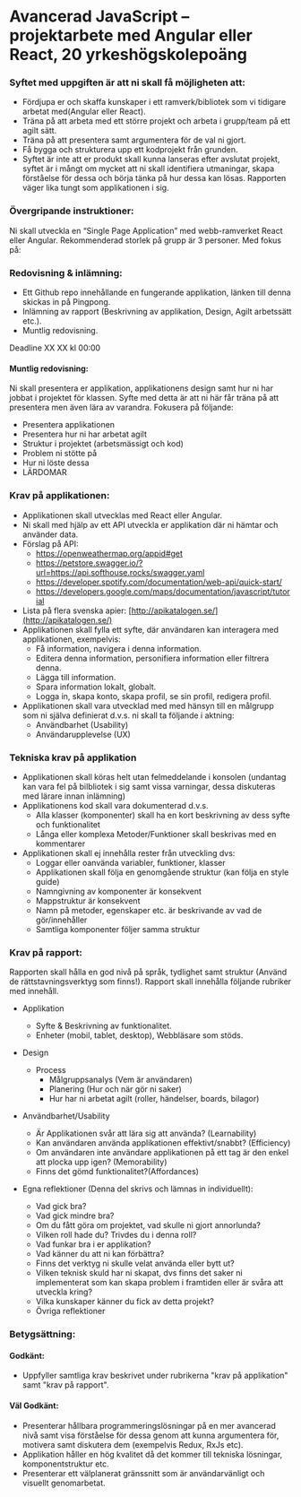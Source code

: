 # Avancerad JavaScript – projektarbete med Angular eller React, 20 yrkeshögskolepoäng

### Syftet med uppgiften är att ni skall få möjligheten att:

* Fördjupa er och skaffa kunskaper i ett ramverk/bibliotek som vi tidigare arbetat med(Angular eller React).
* Träna på att arbeta med ett större projekt och arbeta i grupp/team på ett agilt sätt.
* Träna på att presentera samt argumentera för de val ni gjort.
* Få bygga och strukturera upp ett kodprojekt från grunden.
* Syftet är inte att er produkt skall kunna lanseras efter avslutat projekt, syftet är i mångt om mycket att ni skall identifiera utmaningar, skapa förståelse för dessa och börja tänka på hur dessa kan lösas. Rapporten väger lika tungt som applikationen i sig.

### Övergripande instruktioner:

Ni skall utveckla en “Single Page Application” med webb-ramverket React eller Angular. Rekommenderad storlek på grupp är 3 personer. Med fokus på:

### Redovisning & inlämning:

* Ett Github repo innehållande en fungerande applikation, länken till denna skickas in på Pingpong.
* Inlämning av rapport (Beskrivning av applikation, Design, Agilt arbetssätt etc.).
* Muntlig redovisning.

Deadline XX XX kl 00:00

#### Muntlig redovisning:

Ni skall presentera er applikation, applikationens design samt hur ni har jobbat i projektet för klassen. Syfte med detta är att ni här får träna på att presentera men även lära av varandra. Fokusera på följande:

* Presentera applikationen
* Presentera hur ni har arbetat agilt
* Struktur i projektet (arbetsmässigt och kod)
* Problem ni stötte på
* Hur ni löste dessa
* LÄRDOMAR

### Krav på applikationen:

* Applikationen skall utvecklas med React eller Angular.
* Ni skall med hjälp av ett API utveckla er applikation där ni hämtar och använder data.
* Förslag på API:
  * https://openweathermap.org/appid#get
  * https://petstore.swagger.io/?url=https://api.softhouse.rocks/swagger.yaml
  * https://developer.spotify.com/documentation/web-api/quick-start/
  * https://developers.google.com/maps/documentation/javascript/tutorial
* Lista på flera svenska apier: [http://apikatalogen.se/](http://apikatalogen.se/)
* Applikationen skall fylla ett syfte, där användaren kan interagera med applikationen, exempelvis:
  * Få information, navigera i denna information.
  * Editera denna information, personifiera information eller filtrera denna.
  * Lägga till information.
  * Spara information lokalt, globalt.
  * Logga in, skapa konto, skapa profil, se sin profil, redigera profil.
* Applikationen skall vara utvecklad med med hänsyn till en målgrupp som ni själva definierat d.v.s. ni skall ta följande i aktning:
  * Användbarhet (Usability)
  * Användarupplevelse (UX)

### Tekniska krav på applikation

* Applikationen skall köras helt utan felmeddelande i konsolen (undantag kan vara fel på bilbliotek i sig samt vissa varningar, dessa diskuteras med lärare innan inlämning)
* Applikationens kod skall vara dokumenterad d.v.s.
  * Alla klasser (komponenter) skall ha en kort beskrivning av dess syfte och funktionalitet
  * Långa eller komplexa Metoder/Funktioner skall beskrivas med en kommentarer
* Applikationen skall ej innehålla rester från utveckling dvs:
  * Loggar eller oanvända variabler, funktioner, klasser
  * Applikationen skall följa en genomgående struktur (kan följa en style guide)
  * Namngivning av komponenter är konsekvent
  * Mappstruktur är konsekvent
  * Namn på metoder, egenskaper etc. är beskrivande av vad de gör/innehåller
  * Samtliga komponenter följer samma struktur

### Krav på rapport:

Rapporten skall hålla en god nivå på språk, tydlighet samt struktur (Använd de rättstavningsverktyg som finns!). Rapport skall innehålla följande rubriker med innehåll.

* Applikation
  * Syfte & Beskrivning av funktionalitet.
  * Enheter (mobil, tablet, desktop), Webbläsare som stöds.

* Design
  * Process
    * Målgruppsanalys (Vem är användaren)
    * Planering (Hur och när gör ni saker)
    * Hur har ni arbetat agilt (roller, händelser, boards, bilagor)
* Användbarhet/Usability
  * Är Applikationen svår att lära sig att använda? (Learnability)
  * Kan användaren använda applikationen effektivt/snabbt? (Efficiency)
  * Om användaren inte användare applikationen på ett tag är den enkel att plocka upp igen? (Memorability)
  * Finns det gömd funktionalitet?(Affordances)
* Egna reflektioner (Denna del skrivs och lämnas in individuellt):
  * Vad gick bra?
  * Vad gick mindre bra?
  * Om du fått göra om projektet, vad skulle ni gjort annorlunda?
  * Vilken roll hade du? Trivdes du i denna roll?
  * Vad funkar bra i er applikation?
  * Vad känner du att ni kan förbättra?
  * Finns det verktyg ni skulle velat använda eller bytt ut?
  * Vilken teknisk skuld har ni skapat, dvs finns det saker ni implementerat som kan skapa problem i framtiden eller är svåra att utveckla kring?
  * Vilka kunskaper känner du fick av detta projekt?
  * Övriga reflektioner

### Betygsättning:
#### Godkänt:
* Uppfyller samtliga krav beskrivet under rubrikerna "krav på applikation" samt "krav på rapport".

#### Väl Godkänt:


* Presenterar hållbara programmeringslösningar på en mer avancerad nivå samt visa förståelse för dessa genom att kunna argumentera för, motivera samt diskutera dem (exempelvis Redux, RxJs etc).
* Applikation håller en hög kvalitet då det kommer till tekniska lösningar, komponentstruktur etc.
* Presenterar ett välplanerat gränssnitt som är användarvänligt och visuellt genomarbetat.
